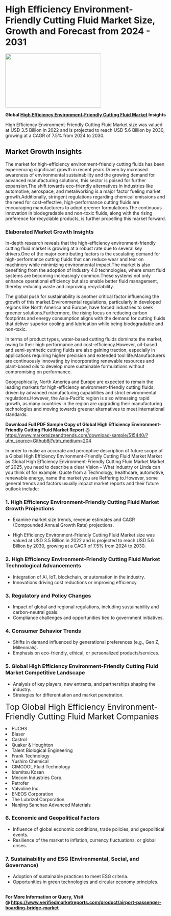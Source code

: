 <H1>High Efficiency Environment-Friendly Cutting Fluid Market Size, Growth and Forecast from 2024 - 2031</H1><img class="aligncenter size-medium wp-image-584254" src="https://thirdeyenews.in/wp-content/uploads/2024/09/Global-Market-Research-300x168.jpeg" alt="" width="300" height="168" /><p><strong>Global&nbsp;<a href="https://www.marketsizeandtrends.com/download-sample/515440/?utm_source=Github8j?utm_medium=204">High Efficiency Environment-Friendly Cutting Fluid Market</a> Insights</strong></p><p>High Efficiency Environment-Friendly Cutting Fluid Market size was valued at USD 3.5 Billion in 2022 and is projected to reach USD 5.6 Billion by 2030, growing at a CAGR of 7.5% from 2024 to 2030.</p><p><h2>Market Growth Insights</h2> <p>The market for high-efficiency environment-friendly cutting fluids has been experiencing significant growth in recent years.Driven by increased awareness of environmental sustainability and the growing demand for advanced manufacturing solutions, this sector is poised for further expansion.The shift towards eco-friendly alternatives in industries like automotive, aerospace, and metalworking is a major factor fueling market growth.Additionally, stringent regulations regarding chemical emissions and the need for cost-effective, high-performance cutting fluids are encouraging manufacturers to adopt greener formulations.The continuous innovation in biodegradable and non-toxic fluids, along with the rising preference for recyclable products, is further propelling this market forward.</p> <h3>Elaborated Market Growth Insights</h3> <p>In-depth research reveals that the high-efficiency environment-friendly cutting fluid market is growing at a robust rate due to several key drivers.One of the major contributing factors is the escalating demand for high-performance cutting fluids that can reduce wear and tear on machinery while minimizing environmental impact.The market is also benefiting from the adoption of Industry 4.0 technologies, where smart fluid systems are becoming increasingly common.These systems not only enhance operational efficiency but also enable better fluid management, thereby reducing waste and improving recyclability.</p> <p>The global push for sustainability is another critical factor influencing the growth of this market.Environmental regulations, particularly in developed regions like North America and Europe, have forced industries to seek greener solutions.Furthermore, the rising focus on reducing carbon footprints and energy consumption aligns with the demand for cutting fluids that deliver superior cooling and lubrication while being biodegradable and non-toxic.</p> <p>In terms of product types, water-based cutting fluids dominate the market, owing to their high performance and cost-efficiency.However, oil-based and semi-synthetic cutting fluids are also gaining traction, especially in applications requiring higher precision and extended tool life.Manufacturers are continuously innovating by incorporating renewable resources and plant-based oils to develop more sustainable formulations without compromising on performance.</p> <p>Geographically, North America and Europe are expected to remain the leading markets for high-efficiency environment-friendly cutting fluids, driven by advanced manufacturing capabilities and strict environmental regulations.However, the Asia-Pacific region is also witnessing rapid growth, as many countries in the region are upgrading their manufacturing technologies and moving towards greener alternatives to meet international standards.</p> <p><span class=""><strong>Download Full PDF Sample Copy of Global High Efficiency Environment-Friendly Cutting Fluid Market Report</strong> @ <a href="https://www.marketsizeandtrends.com/download-sample/515440/?utm_source=Github8j?utm_medium=204" target="_blank">https://www.marketsizeandtrends.com/download-sample/515440/?utm_source=Github8j?utm_medium=204</a></span></p><p>In order to make an accurate and perceptive description of future scope of a Global&nbsp;High Efficiency Environment-Friendly Cutting Fluid Market Market as Global&nbsp;High Efficiency Environment-Friendly Cutting Fluid Market Market of 2025, you need to describe a clear Vision &ndash; What Industry or Linda can you think of for example: Quote from a Technology, healthcare, automotive, renewable energy, name the market you are Reffering to.However, some general trends and factors usually impact market reports and their future outlook include:</p><h3>1.&nbsp;<strong>High Efficiency Environment-Friendly Cutting Fluid Market Growth Projections</strong></h3><ul><li>Examine market size trends, revenue estimates and CAGR (Compounded Annual Growth Rate) projections.</li><li><p>High Efficiency Environment-Friendly Cutting Fluid Market size was valued at USD 3.5 Billion in 2022 and is projected to reach USD 5.6 Billion by 2030, growing at a CAGR of 7.5% from 2024 to 2030.</p></li></ul><h3>2.&nbsp;<strong>High Efficiency Environment-Friendly Cutting Fluid Market Technological Advancements</strong></h3><ul><li>Integration of AI, IoT, blockchain, or automation in the industry.</li><li>Innovations driving cost reductions or improving efficiency.</li></ul><h3>3.&nbsp;<strong>Regulatory and Policy Changes</strong></h3><ul><li>Impact of global and regional regulations, including sustainability and carbon-neutral goals.</li><li>Compliance challenges and opportunities tied to government initiatives.</li></ul><h3>4.&nbsp;<strong>Consumer Behavior Trends</strong></h3><ul><li>Shifts in demand influenced by generational preferences (e.g., Gen Z, Millennials).</li><li>Emphasis on eco-friendly, ethical, or personalized products/services.</li></ul><h3>5.&nbsp;<strong>Global High Efficiency Environment-Friendly Cutting Fluid Market Competitive Landscape</strong></h3><ul><li>Analysis of key players, new entrants, and partnerships shaping the industry.</li><li>Strategies for differentiation and market penetration.</li></ul><p data-pm-slice="1 1 []"><span style="color: inherit; font-family: inherit; font-size: 25px;">Top Global High Efficiency Environment-Friendly Cutting Fluid Market Companies</span></p><div class="" data-test-id=""><p><li>FUCHS</li><li> Blaser</li><li> Castrol</li><li> Quaker & Houghton</li><li> Talent Biological Engineering</li><li> Frank Technology</li><li> Yushiro Chemical</li><li> CIMCOOL Fluid Technology</li><li> Idemitsu Kosan</li><li> Mecom Industries Corp.</li><li> Petrofer</li><li> Valvoline Inc.</li><li> ENEOS Corporation</li><li> The Lubrizol Corporation</li><li> Nanjing Sanchao Advanced Materials</li></p></div><h3>6.&nbsp;<strong>Economic and Geopolitical Factors</strong></h3><ul><li>Influence of global economic conditions, trade policies, and geopolitical events.</li><li>Resilience of the market to inflation, currency fluctuations, or global crises.</li></ul><h3>7.&nbsp;<strong>Sustainability and ESG (Environmental, Social, and Governance)</strong></h3><ul><li>Adoption of sustainable practices to meet ESG criteria.</li><li>Opportunities in green technologies and circular economy principles.</li></ul><h2><strong style="font-size: 14px;">For More Information or Query, Visit @&nbsp;</strong><a style="background-color: #ffffff; font-size: 14px;" href="https://www.marketsizeandtrends.com/report/high-efficiency-environment-friendly-cutting-fluid-market/" target="_blank">https://www.verifiedmarketreports.com/product/airport-passenger-boarding-bridge-market</a></h2>